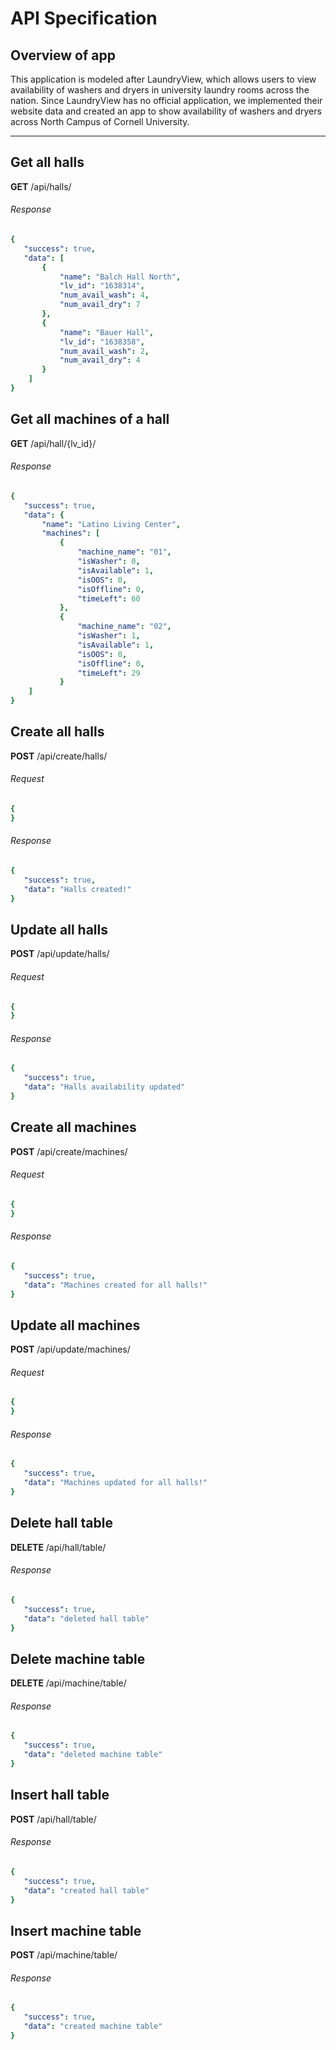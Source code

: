 # API Specification
## Overview of app
This application is modeled after LaundryView, which allows users to view availability of washers and dryers in university laundry rooms across the nation. Since LaundryView has no official application, we implemented their website data and created an app to show availability of washers and dryers across North Campus of Cornell University.

***

## **Get all halls**
 **GET** /api/halls/
 ###### Response
 ```yaml
 {
    "success": true,
    "data": [
        {
            "name": "Balch Hall North",
            "lv_id": "1638314",
            "num_avail_wash": 4,
            "num_avail_dry": 7
        },
        {
            "name": "Bauer Hall",
            "lv_id": "1638358",
            "num_avail_wash": 2,
            "num_avail_dry": 4
        }
     ]
 }
```

## **Get all machines of a hall**
 **GET** /api/hall/{lv_id}/
 ###### Response
 ```yaml
{
    "success": true,
    "data": {
        "name": "Latino Living Center",
        "machines": [
            {
                "machine_name": "01",
                "isWasher": 0,
                "isAvailable": 1,
                "isOOS": 0,
                "isOffline": 0,
                "timeLeft": 60
            },
            {
                "machine_name": "02",
                "isWasher": 1,
                "isAvailable": 1,
                "isOOS": 0,
                "isOffline": 0,
                "timeLeft": 29
            }
     ]
 }
```

## **Create all halls**
 **POST** /api/create/halls/
 ###### Request
 ```yaml
 {
 }
```
###### Response
 ```yaml
{
    "success": true,
    "data": "Halls created!"
}
```

## **Update all halls**
 **POST** /api/update/halls/
 ###### Request
```yaml
{  
}
```
###### Response
 ```yaml
{
    "success": true,
    "data": "Halls availability updated"
}
```

## **Create all machines**
 **POST** /api/create/machines/
 ###### Request
```yaml
{
}
```
###### Response
 ```yaml
{
    "success": true,
    "data": "Machines created for all halls!"
}
```

## **Update all machines**
 **POST** /api/update/machines/
 ###### Request
```yaml
{
}
```
###### Response
 ```yaml
{
    "success": true,
    "data": "Machines updated for all halls!"
}
```

## **Delete hall table**
 **DELETE** /api/hall/table/
###### Response
 ```yaml
{
    "success": true,
    "data": "deleted hall table"
}
```

## **Delete machine table**
 **DELETE** /api/machine/table/
###### Response
 ```yaml
{
    "success": true,
    "data": "deleted machine table"
}
```

## **Insert hall table**
 **POST** /api/hall/table/
###### Response
 ```yaml
{
    "success": true,
    "data": "created hall table"
}
```

## **Insert machine table**
 **POST** /api/machine/table/
###### Response
 ```yaml
{
    "success": true,
    "data": "created machine table"
}
```
